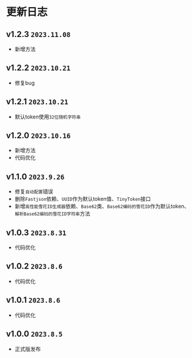 # 更新日志

## v1.2.3 `2023.11.08`

- 新增方法

## v1.2.2 `2023.10.21`

- 修复bug

## v1.2.1 `2023.10.21`

- 默认token使用`32位随机字符串`

## v1.2.0 `2023.10.16`

- 新增方法
- 代码优化

## v1.1.0 `2023.9.26`

- 修复`自动配置`错误
- 删除`Fastjson`依赖、`UUID`作为默认token值、`TinyToken`接口
- 新增`高性能雪花ID生成器`依赖、`Base62`类、`Base62编码的雪花ID`作为默认token、`解析Base62编码的雪花ID字符串`方法

## v1.0.3 `2023.8.31`

- 代码优化

## v1.0.2 `2023.8.6`

- 代码优化

## v1.0.1 `2023.8.6`

- 代码优化

## v1.0.0 `2023.8.5`

- 正式版发布
